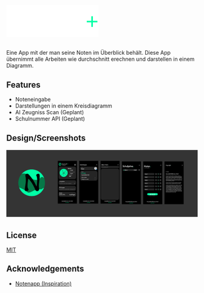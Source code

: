 ![Logo](https://raw.githubusercontent.com/EasyGamer699/NotenCockpit/refs/heads/main/assets/label.png)

##

Eine App mit der man seine Noten im Überblick behält. Diese App übernimmt alle Arbeiten wie durchschnitt erechnen und darstellen in einem Diagramm.

## Features

- Noteneingabe
- Darstellungen in einem Kreisdiagramm
- AI Zeugniss Scan (Geplant)
- Schulnummer API (Geplant)

## Design/Screenshots

###### ![Prototyp Design in Figma](https://raw.githubusercontent.com/EasyGamer699/NotenCockpit/refs/heads/main/design.png)

## License

[MIT](https://github.com/EasyGamer699/NotenCockpit/blob/main/LICENSE)

## Acknowledgements

- [Notenapp (Inspiration)](https://www.notenapp.com/)
